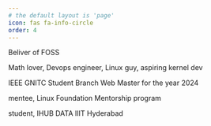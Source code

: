 ```yaml
---
# the default layout is 'page'
icon: fas fa-info-circle
order: 4
---
```


Beliver of FOSS

Math lover, Devops engineer, Linux guy, aspiring kernel dev

IEEE GNITC Student Branch Web Master for the year 2024

mentee, Linux Foundation Mentorship program

student, IHUB DATA IIIT Hyderabad
